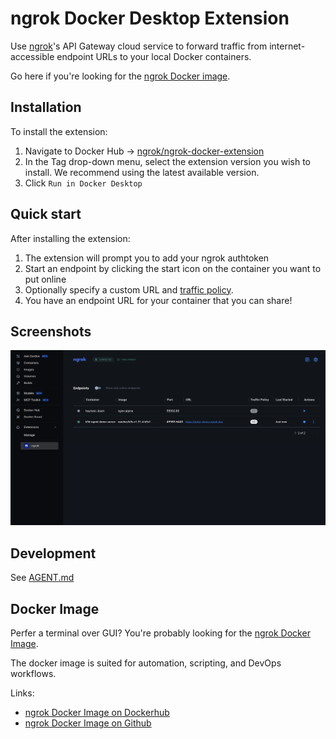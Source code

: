 # ngrok Docker Desktop Extension

Use [ngrok](https://ngrok.com)'s API Gateway cloud service to forward traffic from internet-accessible endpoint URLs to your local Docker containers.

Go here if you're looking for the [ngrok Docker image](#docker-image).

## Installation

To install the extension:

1. Navigate to Docker Hub → [ngrok/ngrok-docker-extension](https://hub.docker.com/r/ngrok/ngrok-docker-extension)
2. In the Tag drop-down menu, select the extension version you wish to install. We recommend using the latest available version.
3. Click `Run in Docker Desktop`

## Quick start

After installing the extension:

1. The extension will prompt you to add your ngrok authtoken
2. Start an endpoint by clicking the start icon on the container you want to put online
3. Optionally specify a custom URL and [traffic policy](https://ngrok.com/docs/traffic-policy/).
4. You have an endpoint URL for your container that you can share!

## Screenshots
<img width="1292" alt="containers" src="./resources/screenshot.png">

## Development

See [AGENT.md](AGENT.md)

## Docker Image

Perfer a terminal over GUI? You're probably looking for the [ngrok Docker Image](https://hub.docker.com/r/ngrok/ngrok).

The docker image is suited for automation, scripting, and DevOps workflows. 

Links:
- [ngrok Docker Image on Dockerhub](https://hub.docker.com/r/ngrok/ngrok)
- [ngrok Docker Image on Github](https://github.com/ngrok/docker-ngrok)
